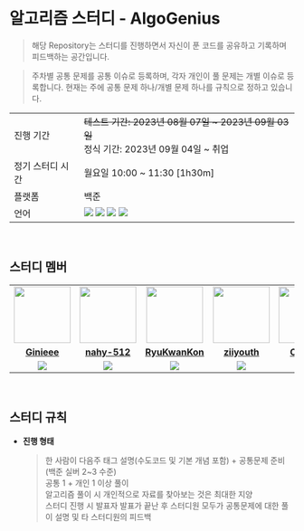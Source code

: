 # 알고리즘 스터디 - AlgoGenius
> 해당 Repository는 스터디를 진행하면서 자신이 푼 코드를 공유하고 기록하며 피드백하는 공간입니다.

> 주차별 공통 문제를 공통 이슈로 등록하며, 각자 개인이 풀 문제는 개별 이슈로 등록합니다.
> 현재는 주에 공통 문제 하나/개별 문제 하나를 규칙으로 정하고 있습니다.

<table>
  <tr>
    <td>진행 기간</td>
    <td><s>테스트 기간: 2023년 08월 07일 ~ 2023년 09월 03일</s><br/>정식 기간: 2023년 09월 04일 ~ 취업</td>
  </tr>
  <tr>
    <td>정기 스터디 시간</td>
    <td>월요일 10:00 ~ 11:30 [1h30m]
  </tr>
  <tr>
    <td>플랫폼</td>
    <td>백준</td>
  </tr>
  <tr>
    <td>언어</td>
    <td><img src="https://img.shields.io/badge/Python-3776AB?style=for-the-badge&logo=Python&logoColor=white">
        <img src="https://img.shields.io/badge/Java-007396?style=for-the-badge&logo=Java&logoColor=white">
        <img src="https://img.shields.io/badge/JavaScript-F7DF1E?style=for-the-badge&logo=JavaScript&logoColor=white">
        <img src="https://img.shields.io/badge/Swift-F05138?style=for-the-badge&logo=Swift&logoColor=white">
    </td>
  </tr>
</table>

<br/>

## 스터디 멤버


<table>
 <tr>
    <td align="center"><a href="https://github.com/Ginieee"><img src="https://avatars.githubusercontent.com/Ginieee" width="100px;" alt=""></a></td>
    <td align="center"><a href="https://github.com/nahy-512"><img src="https://avatars.githubusercontent.com/nahy-512" width="100px;" alt=""></a></td>
    <td align="center"><a href="https://github.com/RyuKwanKon"><img src="https://avatars.githubusercontent.com/RyuKwanKon" width="100px;" alt=""></a></td>
    <td align="center"><a href="https://github.com/ziiyouth"><img src="https://avatars.githubusercontent.com/ziiyouth" width="100px;" alt=""></a></td>
    <td align="center"><a href="https://github.com/OJOJIN"><img src="https://avatars.githubusercontent.com/OJOJIN" width="100px;" alt=""></a></td>
    <td align="center"><a href="https://github.com/MinchoGreenT"><img src="https://avatars.githubusercontent.com/MinchoGreenT" width="100px;" alt=""></a></td>
    <td align="center"><a href="https://github.com/juwonleee"><img src="https://avatars.githubusercontent.com/juwonleee" width="100px;" alt=""></a></td>
  </tr>
  <tr>
    <td align="center"><a href="https://github.com/Ginieee"><b>Ginieee</b></a></td>
    <td align="center"><a href="https://github.com/nahy-512"><b>nahy-512</b></a></td>
    <td align="center"><a href="https://github.com/RyuKwanKon"><b>RyuKwanKon</b></a></td>
    <td align="center"><a href="https://github.com/ziiyouth"><b>ziiyouth</b></a></td>
    <td align="center"><a href="https://github.com/OJOJIN"><b>OJOJIN</b></a></td>
    <td align="center"><a href="https://github.com/MinchoGreenT"><b>MinchoGreenT</b></a></td>
    <td align="center"><a href="https://github.com/juwonleee"><b>juwonleee</b></a></td>
  </tr>
  <tr> 
    <td align="center"><img src="https://img.shields.io/badge/JavaScript-F7DF1E?style=for-the-badge&logo=JavaScript&logoColor=white"></td>
    <td align="center"><img src="https://img.shields.io/badge/Python-3776AB?style=for-the-badge&logo=Python&logoColor=white"></td>
    <td align="center"><img src="https://img.shields.io/badge/Java-007396?style=for-the-badge&logo=java&logoColor=white"></td>
    <td align="center"><img src="https://img.shields.io/badge/Java-007396?style=for-the-badge&logo=java&logoColor=white"></td>
    <td align="center"><img src="https://img.shields.io/badge/Python-3776AB?style=for-the-badge&logo=Python&logoColor=white"></td>
    <td align="center"><img src="https://img.shields.io/badge/Python-3776AB?style=for-the-badge&logo=Python&logoColor=white"></td>
    <td align="center"><img src="https://img.shields.io/badge/Swift-F05138?style=for-the-badge&logo=Swift&logoColor=white"></td>
  </tr> 
</table>

<br/>

## 스터디 규칙 

- **진행 형태**
    
    > 한 사람이 다음주 태그 설명(수도코드 및 기본 개념 포함) + 공통문제 준비(백준 실버 2~3 수준)<br/>
    공통 1 + 개인 1 이상 풀이<br/>
    알고리즘 풀이 시 개인적으로 자료를 찾아보는 것은 최대한 지양<br/>
    스터디 진행 시 발표자 발표가 끝난 후 스터디원 모두가 공통문제에 대한 풀이 설명 및 타 스터디원의 피드백
    
